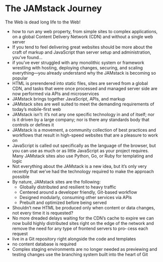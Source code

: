 # The JAMstack Journey
The Web is dead long life to the Web!

* how to run any web property, from simple sites to complex applications, on a global Content Delivery Network (CDN) and without a single web server
* If you tend to feel delivering great websites should be more about the craft of markup and JavaScript than server setup and administration, you’ve found...
* if you’ve ever struggled with any monolithic system or framework wrestling with hosting, deploying changes, securing, and scaling everything—you already understand why the JAMstack is becoming so popular
* HTML is prerendered into static files, sites are served from a global CDN, and tasks that were once processed and managed server side are now performed via APIs and microservices
* JAMstack brings together JavaScript, APIs, and markup
* JAMstack sites are well suited to meet the demanding requirements of today’s mobile-first web
* JAMstack isn’t: it’s not any one specific technology in and of itself; nor is it driven by a large company;  nor is there any standards body that controls or defines it
* JAMstack is a movement, a community collection of best practices and workflows that result in high-speed websites that are a pleasure to work on
* JavaScript is called out specifically as the language of the browser, but you can use as much or as little JavaScript as your project requires. Many JAMstack sites also use Python, Go, or Ruby for templating and logic 
* Not everything about the JAMstack is a new idea, but it’s only very recently that we’ve had the technology required to make the approach possible
* By nature, JAMstack sites are the following:
  * Globally distributed and resilient to heavy traffic
  * Centered around a developer friendly, Git-based workflow
  * Designed modularly, consuming other services via APIs
  * Prebuilt and optimized before being served
* Shouldn’t new HTML be produced only when content or data changes, not every time it is requested?
* No more dreaded delays waiting for the CDN’s cache to expire we can now build highly distributed sites right on the edge of the network and remove the need for any type of frontend servers to pro‐
cess each request
* live in a Git repository right alongside the code and templates
* no content database is required
* Complex staging environments are no longer needed as previewing and testing changes use the branching system built into the heart of Git 

